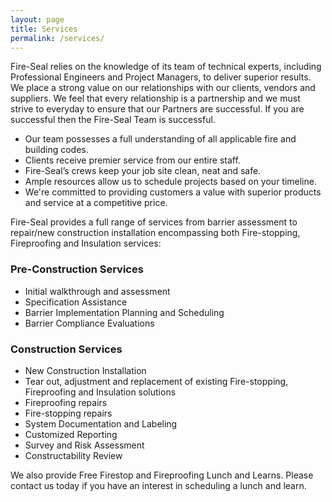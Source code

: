 ```yaml
---
layout: page
title: Services
permalink: /services/
---
```

<div class="twothirds">
<p>Fire-Seal relies on the knowledge of its team of technical experts, including Professional Engineers and Project Managers, to deliver superior results. We place a strong value on our relationships with our clients, vendors and suppliers. We feel that every relationship is a partnership and we must strive to everyday to ensure that our Partners are successful. If you are successful then the Fire-Seal Team is successful.</p>

<ul>
<li>Our team possesses a full understanding of all applicable fire and building codes.</li>
<li>Clients receive premier service from our entire staff.</li>
<li>Fire-Seal’s crews keep your job site clean, neat and safe.</li>
<li>Ample resources allow us to schedule projects based on your timeline.</li>
<li>We're committed to providing customers a value with superior products and service at a competitive price.</li>
</ul>

<p>Fire-Seal provides a full range of services from barrier assessment to repair/new construction installation encompassing both Fire-stopping, Fireproofing and Insulation services:</p>

<h3>Pre-Construction Services</h3>
<ul>
<li>Initial walkthrough and assessment</li>
<li>Specification Assistance</li>
<li>Barrier Implementation Planning and Scheduling</li>
<li>Barrier Compliance Evaluations</li>
</ul>

<h3>Construction Services</h3>
<ul>
<li>New Construction Installation</li>
<li>Tear out, adjustment and replacement of existing Fire-stopping, Fireproofing and Insulation solutions</li>
<li>Fireproofing repairs</li>
<li>Fire-stopping repairs</li>
<li>System Documentation and Labeling</li>
<li>Customized Reporting</li>
<li>Survey and Risk Assessment</li>
<li>Constructability Review</li>
</ul>

<p>We also provide Free Firestop and Fireproofing Lunch and Learns. Please contact us today if you have an interest in scheduling a lunch and learn.</p>
</div>
